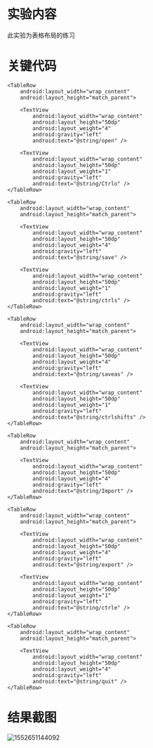 # 实验内容

此实验为表格布局的练习

# 关键代码

<?xml version="1.0" encoding="utf-8"?>
<TableLayout
    xmlns:android="http://schemas.android.com/apk/res/android"
    xmlns:tools="http://schemas.android.com/tools"
    android:layout_width="match_parent"
    android:layout_height="match_parent"
    tools:context=".MainActivity">

    <TableRow
        android:layout_width="wrap_content"
        android:layout_height="match_parent">

        <TextView
            android:layout_width="wrap_content"
            android:layout_height="50dp"
            android:layout_weight="4"
            android:gravity="left"
            android:text="@string/open" />

        <TextView
            android:layout_width="wrap_content"
            android:layout_height="50dp"
            android:layout_weight="1"
            android:gravity="left"
            android:text="@string/Ctrlo" />
    </TableRow>

    <TableRow
        android:layout_width="wrap_content"
        android:layout_height="match_parent">

        <TextView
            android:layout_width="wrap_content"
            android:layout_height="50dp"
            android:layout_weight="4"
            android:gravity="left"
            android:text="@string/save" />

        <TextView
            android:layout_width="wrap_content"
            android:layout_height="50dp"
            android:layout_weight="1"
            android:gravity="left"
            android:text="@string/ctrls" />
    </TableRow>

    <TableRow
        android:layout_width="wrap_content"
        android:layout_height="match_parent">

        <TextView
            android:layout_width="wrap_content"
            android:layout_height="50dp"
            android:layout_weight="4"
            android:gravity="left"
            android:text="@string/saveas" />

        <TextView
            android:layout_width="wrap_content"
            android:layout_height="50dp"
            android:layout_weight="1"
            android:gravity="left"
            android:text="@string/ctrlshifts" />
    </TableRow>

    <TableRow
        android:layout_width="wrap_content"
        android:layout_height="match_parent">

        <TextView
            android:layout_width="wrap_content"
            android:layout_height="50dp"
            android:layout_weight="4"
            android:gravity="left"
            android:text="@string/Import" />
    </TableRow>

    <TableRow
        android:layout_width="wrap_content"
        android:layout_height="match_parent">

        <TextView
            android:layout_width="wrap_content"
            android:layout_height="50dp"
            android:layout_weight="4"
            android:gravity="left"
            android:text="@string/export" />

        <TextView
            android:layout_width="wrap_content"
            android:layout_height="50dp"
            android:layout_weight="1"
            android:gravity="left"
            android:text="@string/ctrle" />
    </TableRow>

    <TableRow
        android:layout_width="wrap_content"
        android:layout_height="match_parent">

        <TextView
            android:layout_width="wrap_content"
            android:layout_height="50dp"
            android:layout_weight="4"
            android:gravity="left"
            android:text="@string/quit" />
    </TableRow>

</TableLayout>

# 结果截图

![1552651144092](https://i.loli.net/2019/03/16/5c8d145f3fad4.png)
